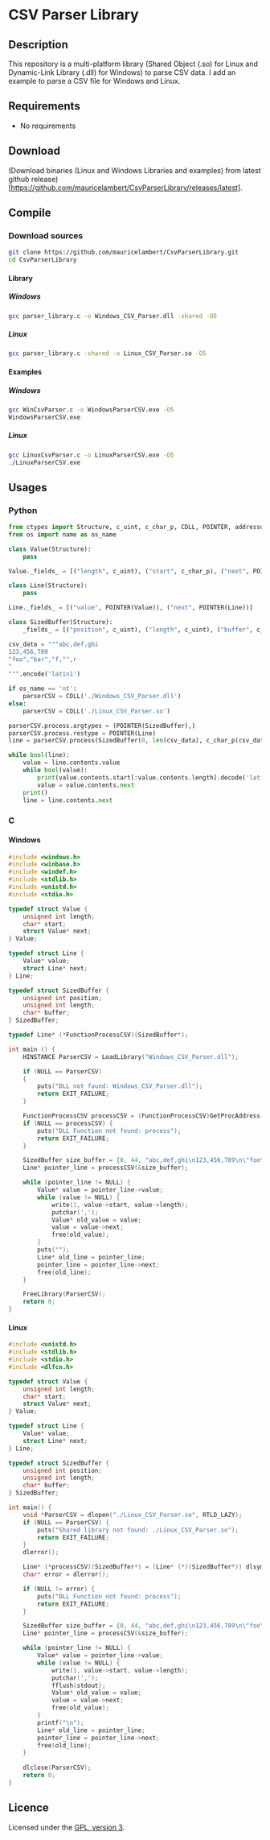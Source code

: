 # CSV Parser Library

## Description

This repository is a multi-platform library (Shared Object (.so) for Linux and Dynamic-Link Library (.dll) for Windows) to parse CSV data. I add an example to parse a CSV file for Windows and Linux. 

## Requirements

 - No requirements

## Download

(Download binaries (Linux and Windows Libraries and examples) from latest github release)[https://github.com/mauricelambert/CsvParserLibrary/releases/latest].

## Compile

### Download sources

```bash
git clone https://github.com/mauricelambert/CsvParserLibrary.git
cd CsvParserLibrary
```

#### Library

##### Windows

```bash
gcc parser_library.c -o Windows_CSV_Parser.dll -shared -O5
```

##### Linux

```bash
gcc parser_library.c -shared -o Linux_CSV_Parser.so -O5
```

#### Examples

##### Windows

```bash
gcc WinCsvParser.c -o WindowsParserCSV.exe -O5
WindowsParserCSV.exe
```

##### Linux

```bash
gcc LinuxCsvParser.c -o LinuxParserCSV.exe -O5
./LinuxParserCSV.exe
```

## Usages

### Python

```python
from ctypes import Structure, c_uint, c_char_p, CDLL, POINTER, addressof
from os import name as os_name

class Value(Structure):
    pass

Value._fields_ = [("length", c_uint), ("start", c_char_p), ("next", POINTER(Value))]

class Line(Structure):
    pass

Line._fields_ = [("value", POINTER(Value)), ("next", POINTER(Line))]

class SizedBuffer(Structure):
    _fields_ = [("position", c_uint), ("length", c_uint), ("buffer", c_char_p)]

csv_data = """abc,def,ghi
123,456,789
"foo","bar","f,"",r
"
""".encode('latin1')

if os_name == 'nt':
    parserCSV = CDLL('./Windows_CSV_Parser.dll')
else:
    parserCSV = CDLL('./Linux_CSV_Parser.so')

parserCSV.process.argtypes = (POINTER(SizedBuffer),)
parserCSV.process.restype = POINTER(Line)
line = parserCSV.process(SizedBuffer(0, len(csv_data), c_char_p(csv_data)))

while bool(line):
    value = line.contents.value
    while bool(value):
        print(value.contents.start[:value.contents.length].decode('latin1') + ',', end='')
        value = value.contents.next
    print()
    line = line.contents.next
```

### C

#### Windows

```c
#include <windows.h>
#include <winbase.h>
#include <windef.h>
#include <stdlib.h>
#include <unistd.h>
#include <stdio.h>

typedef struct Value {
    unsigned int length;
    char* start;
    struct Value* next;
} Value;

typedef struct Line {
    Value* value;
    struct Line* next;
} Line;

typedef struct SizedBuffer {
    unsigned int position;
    unsigned int length;
    char* buffer;
} SizedBuffer;

typedef Line* (*FunctionProcessCSV)(SizedBuffer*);

int main () {
    HINSTANCE ParserCSV = LoadLibrary("Windows_CSV_Parser.dll");

    if (NULL == ParserCSV)
    {
        puts("DLL not found: Windows_CSV_Parser.dll");
        return EXIT_FAILURE;
    }

    FunctionProcessCSV processCSV = (FunctionProcessCSV)GetProcAddress(ParserCSV, "process");
    if (NULL == processCSV) {
        puts("DLL Function not found: process");
        return EXIT_FAILURE;
    }

    SizedBuffer size_buffer = {0, 44, "abc,def,ghi\n123,456,789\n\"foo\",\"bar\",\"\n,\"\",\n\""};
    Line* pointer_line = processCSV(&size_buffer);

    while (pointer_line != NULL) {
        Value* value = pointer_line->value;
        while (value != NULL) {
            write(1, value->start, value->length);
            putchar(',');
            Value* old_value = value;
            value = value->next;
            free(old_value);
        }
        puts("");
        Line* old_line = pointer_line;
        pointer_line = pointer_line->next;
        free(old_line);
    }

    FreeLibrary(ParserCSV);
    return 0;
}
```

#### Linux

```c
#include <unistd.h>
#include <stdlib.h>
#include <stdio.h>
#include <dlfcn.h>

typedef struct Value {
    unsigned int length;
    char* start;
    struct Value* next;
} Value;

typedef struct Line {
    Value* value;
    struct Line* next;
} Line;

typedef struct SizedBuffer {
    unsigned int position;
    unsigned int length;
    char* buffer;
} SizedBuffer;

int main() {
    void *ParserCSV = dlopen("./Linux_CSV_Parser.so", RTLD_LAZY);
    if (NULL == ParserCSV) {
        puts("Shared library not found: ./Linux_CSV_Parser.so");
        return EXIT_FAILURE;
    }
    dlerror();

    Line* (*processCSV)(SizedBuffer*) = (Line* (*)(SizedBuffer*)) dlsym(ParserCSV, "process");
    char* error = dlerror();

    if (NULL != error) {
        puts("DLL Function not found: process");
        return EXIT_FAILURE;
    }

    SizedBuffer size_buffer = {0, 44, "abc,def,ghi\n123,456,789\n\"foo\",\"bar\",\"\n,\"\",\n\""};
    Line* pointer_line = processCSV(&size_buffer);

    while (pointer_line != NULL) {
        Value* value = pointer_line->value;
        while (value != NULL) {
            write(1, value->start, value->length);
            putchar(',');
            fflush(stdout);
            Value* old_value = value;
            value = value->next;
            free(old_value);
        }
        printf("\n");
        Line* old_line = pointer_line;
        pointer_line = pointer_line->next;
        free(old_line);
    }
        
    dlclose(ParserCSV);
    return 0;
}
```

## Licence

Licensed under the [GPL, version 3](https://www.gnu.org/licenses/).
